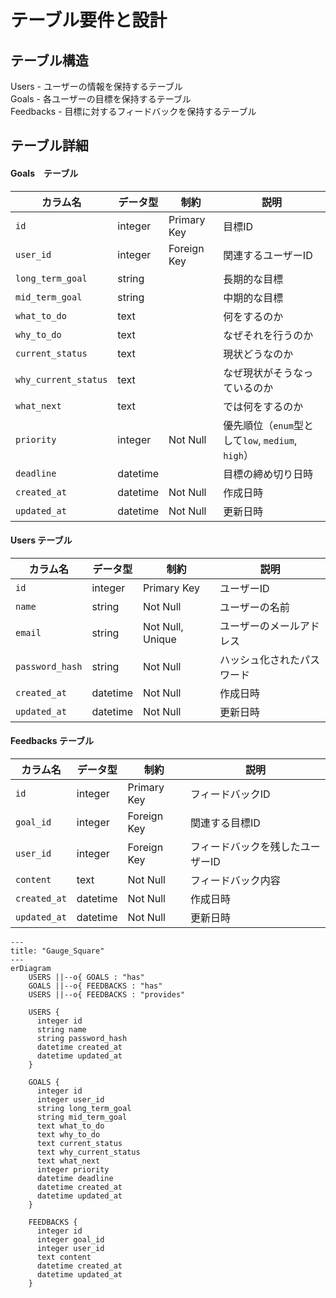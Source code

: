 
# テーブル要件と設計
## テーブル構造

Users - ユーザーの情報を保持するテーブル  
Goals - 各ユーザーの目標を保持するテーブル  
Feedbacks - 目標に対するフィードバックを保持するテーブル  

## テーブル詳細
#### Goals　テーブル

| カラム名            | データ型   | 制約         | 説明                                        |
|---------------------|-----------|-------------|---------------------------------------------|
| `id`                | integer   | Primary Key | 目標ID                                     |
| `user_id`           | integer   | Foreign Key | 関連するユーザーID                         |
| `long_term_goal`    | string    |             | 長期的な目標                               |
| `mid_term_goal`     | string    |             | 中期的な目標                               |
| `what_to_do`        | text      |             | 何をするのか                               |
| `why_to_do`         | text      |             | なぜそれを行うのか                         |
| `current_status`    | text      |             | 現状どうなのか                             |
| `why_current_status`| text      |             | なぜ現状がそうなっているのか               |
| `what_next`         | text      |             | では何をするのか                           |
| `priority`          | integer   | Not Null    | 優先順位（`enum`型として`low`, `medium`, `high`）|
| `deadline`          | datetime  |             | 目標の締め切り日時                         |
| `created_at`        | datetime  | Not Null    | 作成日時                                   |
| `updated_at`        | datetime  | Not Null    | 更新日時                                   |


#### Users テーブル

| カラム名         | データ型   | 制約             | 説明                |
|-----------------|-----------|-----------------|---------------------|
| `id`            | integer   | Primary Key     | ユーザーID          |
| `name`          | string    | Not Null        | ユーザーの名前       |
| `email`         | string    | Not Null, Unique| ユーザーのメールアドレス |
| `password_hash` | string    | Not Null        | ハッシュ化されたパスワード |
| `created_at`    | datetime  | Not Null        | 作成日時            |
| `updated_at`    | datetime  | Not Null        | 更新日時            |

#### Feedbacks テーブル

| カラム名      | データ型   | 制約         | 説明                     |
|---------------|-----------|-------------|--------------------------|
| `id`          | integer   | Primary Key | フィードバックID         |
| `goal_id`     | integer   | Foreign Key | 関連する目標ID           |
| `user_id`     | integer   | Foreign Key | フィードバックを残したユーザーID |
| `content`     | text      | Not Null    | フィードバック内容       |
| `created_at`  | datetime  | Not Null    | 作成日時                 |
| `updated_at`  | datetime  | Not Null    | 更新日時                 |


```mermaid
---
title: "Gauge_Square"
---
erDiagram
    USERS ||--o{ GOALS : "has"
    GOALS ||--o{ FEEDBACKS : "has"
    USERS ||--o{ FEEDBACKS : "provides"

    USERS {
      integer id
      string name
      string password_hash
      datetime created_at
      datetime updated_at
    }

    GOALS {
      integer id
      integer user_id
      string long_term_goal
      string mid_term_goal
      text what_to_do
      text why_to_do
      text current_status
      text why_current_status
      text what_next
      integer priority
      datetime deadline
      datetime created_at
      datetime updated_at
    }

    FEEDBACKS {
      integer id
      integer goal_id
      integer user_id
      text content
      datetime created_at
      datetime updated_at
    }


